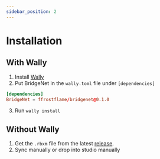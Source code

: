 ```yaml
---
sidebar_position: 2
---
```


# Installation

## With Wally

1. Install [Wally](https://wally.run)
2. Put BridgeNet in the ``wally.toml`` file under ``[dependencies]``
```toml title="wally.toml"
[dependencies]
BridgeNet = ffrostflame/bridgenet@0.1.0
```
3. Run ``wally install``

## Without Wally
1. Get the ``.rbxm`` file from the latest [release]().
2. Sync manually or drop into studio manually